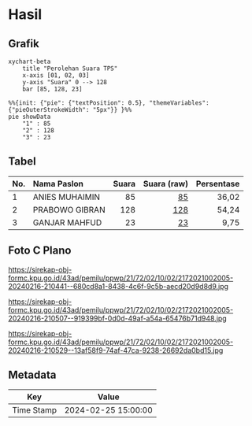 # Hasil

## Grafik

```mermaid
xychart-beta
    title "Perolehan Suara TPS"
    x-axis [01, 02, 03]
    y-axis "Suara" 0 --> 128
    bar [85, 128, 23]
```

```mermaid
%%{init: {"pie": {"textPosition": 0.5}, "themeVariables": {"pieOuterStrokeWidth": "5px"}} }%%
pie showData
    "1" : 85
    "2" : 128
    "3" : 23
```

## Tabel

| No. | Nama Paslon    | Suara | Suara (raw) | Persentase |
|:--- |:-------------- | -----:| -----------:| ----------:|
| 1   | ANIES MUHAIMIN | 85    | [85][p-1]   | 36,02      |
| 2   | PRABOWO GIBRAN | 128   | [128][p-2]  | 54,24      |
| 3   | GANJAR MAHFUD  | 23    | [23][p-3]   | 9,75       |


[p-1]: https://github.com/gigit-pemilu/pemilu-2024-21-kepulauan-riau/blob/main/pilpres/hitung-suara/sub/21-kepulauan-riau/sub/72-kota-tanjung-pinang/sub/02-tanjung-pinang-timur/sub/1002-kampung-bulang/sub/005-tps/sub/paslon-1.txt
[p-2]: https://github.com/gigit-pemilu/pemilu-2024-21-kepulauan-riau/blob/main/pilpres/hitung-suara/sub/21-kepulauan-riau/sub/72-kota-tanjung-pinang/sub/02-tanjung-pinang-timur/sub/1002-kampung-bulang/sub/005-tps/sub/paslon-2.txt
[p-3]: https://github.com/gigit-pemilu/pemilu-2024-21-kepulauan-riau/blob/main/pilpres/hitung-suara/sub/21-kepulauan-riau/sub/72-kota-tanjung-pinang/sub/02-tanjung-pinang-timur/sub/1002-kampung-bulang/sub/005-tps/sub/paslon-3.txt

## Foto C Plano

https://sirekap-obj-formc.kpu.go.id/43ad/pemilu/ppwp/21/72/02/10/02/2172021002005-20240216-210441--680cd8a1-8438-4c6f-9c5b-aecd20d9d8d9.jpg

https://sirekap-obj-formc.kpu.go.id/43ad/pemilu/ppwp/21/72/02/10/02/2172021002005-20240216-210507--919399bf-0d0d-49af-a54a-65476b71d948.jpg

https://sirekap-obj-formc.kpu.go.id/43ad/pemilu/ppwp/21/72/02/10/02/2172021002005-20240216-210529--13af58f9-74af-47ca-9238-26692da0bd15.jpg


## Metadata

| Key        | Value               |
| ---------- | ------------------- |
| Time Stamp | 2024-02-25 15:00:00 |



